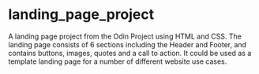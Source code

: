 # landing_page_project

A landing page project from the Odin Project using HTML and CSS. The landing page consists of 6 sections including the Header and Footer, and contains buttons, images, quotes and a call to action. It could be used as a template landing page for a number of different website use cases.